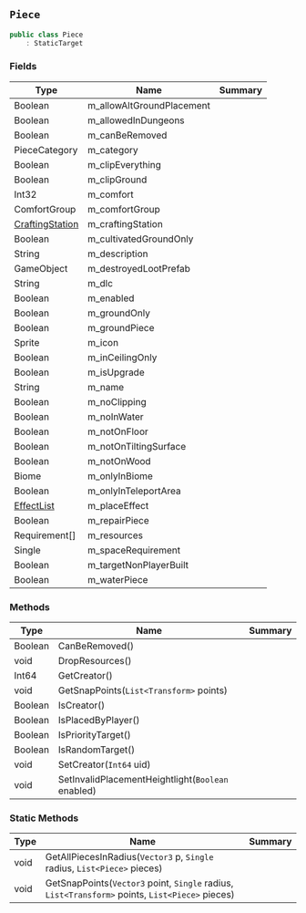 ## `Piece`

```csharp
public class Piece
    : StaticTarget

```

### Fields

| Type | Name | Summary | 
| --- | --- | --- | 
| Boolean | m_allowAltGroundPlacement |  | 
| Boolean | m_allowedInDungeons |  | 
| Boolean | m_canBeRemoved |  | 
| PieceCategory | m_category |  | 
| Boolean | m_clipEverything |  | 
| Boolean | m_clipGround |  | 
| Int32 | m_comfort |  | 
| ComfortGroup | m_comfortGroup |  | 
| [CraftingStation](./CraftingStation.md) | m_craftingStation |  | 
| Boolean | m_cultivatedGroundOnly |  | 
| String | m_description |  | 
| GameObject | m_destroyedLootPrefab |  | 
| String | m_dlc |  | 
| Boolean | m_enabled |  | 
| Boolean | m_groundOnly |  | 
| Boolean | m_groundPiece |  | 
| Sprite | m_icon |  | 
| Boolean | m_inCeilingOnly |  | 
| Boolean | m_isUpgrade |  | 
| String | m_name |  | 
| Boolean | m_noClipping |  | 
| Boolean | m_noInWater |  | 
| Boolean | m_notOnFloor |  | 
| Boolean | m_notOnTiltingSurface |  | 
| Boolean | m_notOnWood |  | 
| Biome | m_onlyInBiome |  | 
| Boolean | m_onlyInTeleportArea |  | 
| [EffectList](./EffectList.md) | m_placeEffect |  | 
| Boolean | m_repairPiece |  | 
| Requirement[] | m_resources |  | 
| Single | m_spaceRequirement |  | 
| Boolean | m_targetNonPlayerBuilt |  | 
| Boolean | m_waterPiece |  | 


### Methods

| Type | Name | Summary | 
| --- | --- | --- | 
| Boolean | CanBeRemoved() |  | 
| void | DropResources() |  | 
| Int64 | GetCreator() |  | 
| void | GetSnapPoints(`List<Transform>` points) |  | 
| Boolean | IsCreator() |  | 
| Boolean | IsPlacedByPlayer() |  | 
| Boolean | IsPriorityTarget() |  | 
| Boolean | IsRandomTarget() |  | 
| void | SetCreator(`Int64` uid) |  | 
| void | SetInvalidPlacementHeightlight(`Boolean` enabled) |  | 


### Static Methods

| Type | Name | Summary | 
| --- | --- | --- | 
| void | GetAllPiecesInRadius(`Vector3` p, `Single` radius, `List<Piece>` pieces) |  | 
| void | GetSnapPoints(`Vector3` point, `Single` radius, `List<Transform>` points, `List<Piece>` pieces) |  | 


